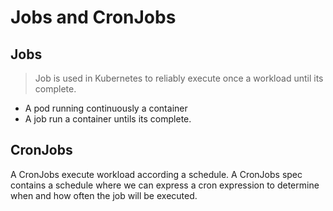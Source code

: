# Jobs and CronJobs
## Jobs
> Job is used in Kubernetes to reliably execute once  a workload  until its complete.
- A pod running continuously a container 
- A job run a container untils its complete.

## CronJobs
A CronJobs execute workload according a schedule. A CronJobs spec contains a schedule where we can express a cron expression to determine when and how often the job will be executed.